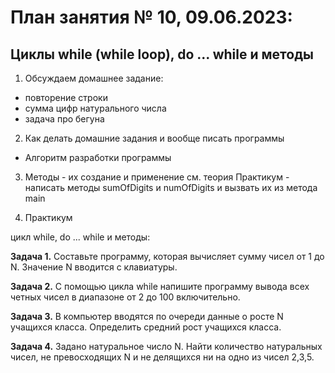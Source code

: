 # План занятия № 10, 09.06.2023:
## Циклы while (while loop), do ... while и методы

1. Обсуждаем домашнее задание:
- повторение строки
- сумма цифр натурального числа
- задача про бегуна

2. Как делать домашние задания и вообще писать программы
- Алгоритм разработки программы 

3. Методы - их создание и применение
см. теория
Практикум - написать методы sumOfDigits и numOfDigits и вызвать их из метода main


4. Практикум

цикл while, do ... while и методы:

**Задача 1.**
Составьте программу, которая вычисляет сумму чисел от 1 до N.
Значение N вводится с клавиатуры.

**Задача 2.**
С помощью цикла while напишите программу вывода всех четных чисел в диапазоне от 2 до 100 включительно.

**Задача 3.**
В компьютер вводятся по очереди данные о росте N учащихся класса. 
Определить средний рост учащихся класса.

**Задача 4.**
Задано натуральное число N. Найти количество натуральных чисел, не превосходящих N
и не делящихся ни на одно из чисел 2,3,5.
